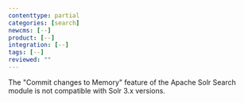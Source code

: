 ```yaml
---
contenttype: partial
categories: [search]
newcms: [--]
product: [--]
integration: [--]
tags: [--]
reviewed: ""
---
```


<Alert title="Note" type="info">

The "Commit changes to Memory" feature of the Apache Solr Search module is not compatible with Solr 3.x versions.

</Alert>

